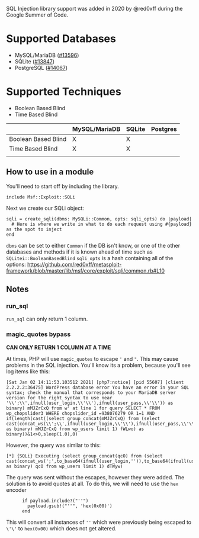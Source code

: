 SQL Injection library support was added in 2020 by @red0xff during the Google Summer of Code.

# Supported Databases
* MySQL/MariaDB ([#13596](https://github.com/rapid7/metasploit-framework/pull/13596))
* SQLite ([#13847](https://github.com/rapid7/metasploit-framework/pull/13847))
* PostgreSQL ([#14067](https://github.com/rapid7/metasploit-framework/pull/14067))

# Supported Techniques
* Boolean Based Blind
* Time Based Blind

|                     | MySQL/MariaDB | SQLite | Postgres |
|---------------------|---------------|--------|----------|
| Boolean Based Blind | X             | X      |          |
| Time Based Blind    | X             | X      |          |
|                     |               |        |          |

## How to use in a module

You'll need to start off by including the library.

```
include Msf::Exploit::SQLi
```

Next we create our SQLi object:

```
sqli = create_sqli(dbms: MySQLi::Common, opts: sqli_opts) do |payload|
  # Here is where we write in what to do each request using #{payload} as the spot to inject
end
```

`dbms` can be set to either `Common` if the DB isn't know, or one of the other databases and methods if it is known ahead of time such as `SQLitei::BooleanBasedBlind`
`sqli_opts` is a hash containing all of the options: https://github.com/red0xff/metasploit-framework/blob/master/lib/msf/core/exploit/sqli/common.rb#L10

## Notes

### run_sql

`run_sql` can only return 1 column.

### magic_quotes bypass

**CAN ONLY RETURN 1 COLUMN AT A TIME**

At times, PHP will use `magic_quotes` to escape `'` and `"`.  This may cause problems in the SQL injection. You'll know its a problem, because you'll see log items like this:

```
[Sat Jan 02 14:11:53.103512 2021] [php7:notice] [pid 55607] [client 2.2.2.2:36475] WordPress database error You have an error in your SQL syntax; check the manual that corresponds to your MariaDB server version for the right syntax to use near '\\';\\',ifnull(user_login,\\'\\'),ifnull(user_pass,\\'\\')) as binary) mMJZrCxQ from w' at line 1 for query SELECT * FROM wp_chopslider3 WHERE chopslider_id =938076279 OR 1=1 AND if(length(cast((select group_concat(mMJZrCxQ) from (select cast(concat_ws(\\';\\',ifnull(user_login,\\'\\'),ifnull(user_pass,\\'\\')) as binary) mMJZrCxQ from wp_users limit 1) fWLwo) as binary))&1<>0,sleep(1.0),0)
```

However, the query was similar to this:

```
[*] {SQLi} Executing (select group_concat(qcO) from (select cast(concat_ws(';',to_base64(ifnull(user_login,'')),to_base64(ifnull(user_pass,''))) as binary) qcO from wp_users limit 1) dTWyw)
```

The query was sent without the escapes, however they were added.  The solution is to avoid quotes at all.  To do this, we will need to use  the `hex` encoder

```
      if payload.include?("''")
        payload.gsub!("''", 'hex(0x00)')
      end
```

This will convert all instances of `''` which were previously being escaped to `\'\'` to `hex(0x00)` which does not get altered.
